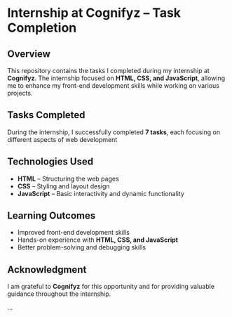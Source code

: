 # Internship at Cognifyz – Task Completion

## Overview
This repository contains the tasks I completed during my internship at **Cognifyz**. The internship focused on **HTML, CSS, and JavaScript**, allowing me to enhance my front-end development skills while working on various projects.


## Tasks Completed
During the internship, I successfully completed **7 tasks**, each focusing on different aspects of web development

## Technologies Used
- **HTML** – Structuring the web pages  
- **CSS** – Styling and layout design  
- **JavaScript** – Basic interactivity and dynamic functionality  

## Learning Outcomes
- Improved front-end development skills  
- Hands-on experience with **HTML, CSS, and JavaScript**  
- Better problem-solving and debugging skills  

## Acknowledgment
I am grateful to **Cognifyz** for this opportunity and for providing valuable guidance throughout the internship.

...
